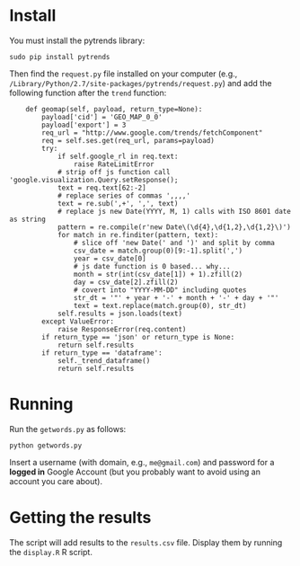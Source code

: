 # Install

You must install the pytrends library:

```
sudo pip install pytrends
```

Then find the `request.py` file installed on your computer (e.g., `/Library/Python/2.7/site-packages/pytrends/request.py`) and add the following function after the `trend` function:
```
    def geomap(self, payload, return_type=None):
        payload['cid'] = 'GEO_MAP_0_0'
        payload['export'] = 3
        req_url = "http://www.google.com/trends/fetchComponent"
        req = self.ses.get(req_url, params=payload)
        try:
            if self.google_rl in req.text:
                raise RateLimitError
            # strip off js function call 'google.visualization.Query.setResponse();
            text = req.text[62:-2]
            # replace series of commas ',,,,'
            text = re.sub(',+', ',', text)
            # replace js new Date(YYYY, M, 1) calls with ISO 8601 date as string
            pattern = re.compile(r'new Date\(\d{4},\d{1,2},\d{1,2}\)')
            for match in re.finditer(pattern, text):
                # slice off 'new Date(' and ')' and split by comma
                csv_date = match.group(0)[9:-1].split(',')
                year = csv_date[0]
                # js date function is 0 based... why...
                month = str(int(csv_date[1]) + 1).zfill(2)
                day = csv_date[2].zfill(2)
                # covert into "YYYY-MM-DD" including quotes
                str_dt = '"' + year + '-' + month + '-' + day + '"'
                text = text.replace(match.group(0), str_dt)
            self.results = json.loads(text)
        except ValueError:
            raise ResponseError(req.content)
        if return_type == 'json' or return_type is None:
            return self.results
        if return_type == 'dataframe':
            self._trend_dataframe()
            return self.results
```

# Running

Run the `getwords.py` as follows:
```
python getwords.py
```

Insert a username (with domain, e.g., `me@gmail.com`) and password for a **logged in** Google Account (but
you probably want to avoid using an account you care about).

# Getting the results

The script will add results to the `results.csv` file.  Display them
by running the `display.R` R script.
